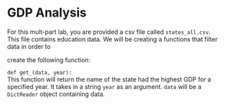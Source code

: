 # GDP Analysis

For this mult-part lab, you are provided a csv file called `states_all.csv`. This file contains education data. We will be creating a functions that filter data in order to 

create the following function:

`def get_(data, year):`  
  This function will return the name of the state had the highest GDP for a specified year. It takes in a string `year` 
  as an argument. `data` will be a `DictReader` object containing data.


